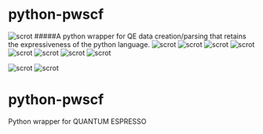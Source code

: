 # python-pwscf
![scrot](./img/8.png "")
#####A python wrapper for QE data creation/parsing that retains the expressiveness of the python language.
![scrot](./img/2.png "repr() looks like the the actual PW input file.")
![scrot]("./img/13.jpg" "Just print the object or return it as a string - it looks legitimate.")
![scrot](./img/3.png "Leverage the cleverness of python in a natural way to build pwscf input files. Syntax is pretty relaxed."  )
![scrot](./img/4.png )
![scrot](./img/1.png "This example is example01 under /PW/examples in the source QE distribution.")
![scrot](./img/5.png "repr() looks like the the actual PW input file.")
![scrot](./img/6.png " it doesn't care if you user uppercase or lowercase for you Namelist titles, but it does know what is and isn't a calif Namelist.")
![scrot](./img/7.png "Optional Title")

![scrot](./img/9.png "Optional Title")
![scrot](./img/10.png "Optional Title")



# python-pwscf
Python wrapper for QUANTUM ESPRESSO
